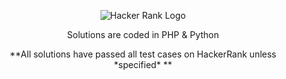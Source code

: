 <p align="center">
	<img alt="Hacker Rank Logo" src="https://lh3.googleusercontent.com/8BM2A56i824yB6REHXTnVVCFY0Rh7etoLtRLIV07yogRf2aZosmnB2w4aZDeafvbHI9E4PmUYTlC">
</p>

<p align="center">
	Solutions are coded in PHP & Python
</p>

<p align="center">	
	**All solutions have passed all test cases on HackerRank unless *specified* **
</p>




